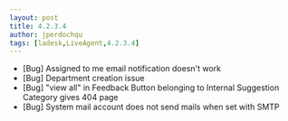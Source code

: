 ```yaml
---
layout: post
title: 4.2.3.4
author: jperdochqu
tags: [ladesk,LiveAgent,4.2.3.4]
---
```


- [Bug] Assigned to me email notification doesn't work
- [Bug] Department creation issue
- [Bug] &quot;view all&quot; in Feedback Button belonging to Internal Suggestion Category gives 404 page
- [Bug] System mail account does not send mails when set with SMTP
